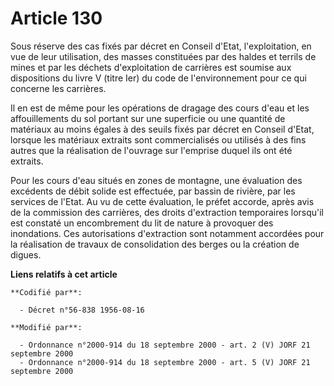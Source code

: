 # Article 130

Sous réserve des cas fixés par décret en Conseil d'Etat, l'exploitation, en vue de leur utilisation, des masses constituées
par des haldes et terrils de mines et par les déchets d'exploitation de carrières est soumise aux dispositions du livre V
(titre Ier) du code de l'environnement pour ce qui concerne les carrières.

Il en est de même pour les opérations de dragage des cours d'eau et les affouillements du sol portant sur une superficie ou
une quantité de matériaux au moins égales à des seuils fixés par décret en Conseil d'Etat, lorsque les matériaux extraits
sont commercialisés ou utilisés à des fins autres que la réalisation de l'ouvrage sur l'emprise duquel ils ont été extraits.

Pour les cours d'eau situés en zones de montagne, une évaluation des excédents de débit solide est effectuée, par bassin de
rivière, par les services de l'Etat. Au vu de cette évaluation, le préfet accorde, après avis de la commission des carrières,
des droits d'extraction temporaires lorsqu'il est constaté un encombrement du lit de nature à provoquer des inondations. Ces
autorisations d'extraction sont notamment accordées pour la réalisation de travaux de consolidation des berges ou la création
de digues.

**Liens relatifs à cet article**

	**Codifié par**:

	  - Décret n°56-838 1956-08-16

	**Modifié par**:

	  - Ordonnance n°2000-914 du 18 septembre 2000 - art. 2 (V) JORF 21 septembre 2000
	  - Ordonnance n°2000-914 du 18 septembre 2000 - art. 5 (V) JORF 21 septembre 2000

